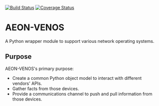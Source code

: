 [![Build Status](https://travis-ci.org/Apstra/aeon-venos.svg?branch=master)](https://travis-ci.org/Apstra/aeon-venos)
[![Coverage Status](https://coveralls.io/repos/github/Apstra/aeon-venos/badge.svg?branch=add_tox)](https://coveralls.io/github/Apstra/aeon-venos?branch=master)
# AEON-VENOS
A Python wrapper module to support various network operating systems.

## Purpose
AEON-VENOS's primary purpose:
 - Create a common Python object model to interact with different vendors' APIs.
 - Gather facts from those devices.
 - Provide a communications channel to push and pull information from those devices.